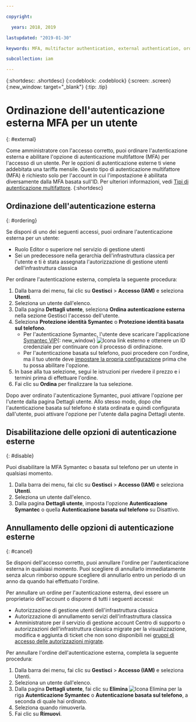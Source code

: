 ```yaml
---

copyright:

  years: 2018, 2019

lastupdated: "2019-01-30"

keywords: MFA, multifactor authentication, external authentication, order authentication, Symantec, phone-based authentication, cancel authentication order

subcollection: iam

---
```


{:shortdesc: .shortdesc}
{:codeblock: .codeblock}
{:screen: .screen}
{:new_window: target="_blank"}
{:tip: .tip}

# Ordinazione dell'autenticazione esterna MFA per un utente
{: #external}

Come amministratore con l'accesso corretto, puoi ordinare l'autenticazione esterna e abilitare l'opzione di autenticazione multifattore (MFA) per l'accesso di un utente. Per le opzioni di autenticazione esterne ti viene addebitata una tariffa mensile. Questo tipo di autenticazione multifattore (MFA) è richiesto solo per l'account in cui l'impostazione è abilitata diversamente dalla MFA basata sull'ID. Per ulteriori informazioni, vedi [Tipi di autenticazione multifattore](/docs/iam?topic=iam-types#types).
{:shortdesc}

## Ordinazione dell'autenticazione esterna
{: #ordering}

Se disponi di uno dei seguenti accessi, puoi ordinare l'autenticazione esterna per un utente:

* Ruolo Editor o superiore nel servizio di gestione utenti
* Sei un predecessore nella gerarchia dell'infrastruttura classica per l'utente e ti è stata assegnata l'autorizzazione di gestione utenti dell'infrastruttura classica

Per ordinare l'autenticazione esterna, completa la seguente procedura:

1. Dalla barra dei menu, fai clic su **Gestisci** &gt; **Accesso (IAM)** e seleziona **Utenti**.
2. Seleziona un utente dall'elenco.
3. Dalla pagina **Dettagli utente**, seleziona **Ordina autenticazione esterna** nella sezione Gestisci l'accesso dell'utente.
4. Seleziona **Protezione identità Symantec** o **Protezione identità basata sul telefono**.
    * Per l'autenticazione Symantec, l'utente deve scaricare l'applicazione [Symantec VIP](https://vip.symantec.com/){: new_window} ![Icona link esterno](../icons/launch-glyph.svg) e ottenere un ID credenziale per continuare con il processo di ordinazione.
    * Per l'autenticazione basata sul telefono, puoi procedere con l'ordine, ma il tuo utente deve [impostare la propria configurazione](/docs/account?topic=account-third-party-MFA#third-party-MFA) prima che tu possa abilitare l'opzione.
5. In base alla tua selezione, segui le istruzioni per rivedere il prezzo e i termini prima di effettuare l'ordine.
6. Fai clic su **Ordina** per finalizzare la tua selezione.

Dopo aver ordinato l'autenticazione Symantec, puoi attivare l'opzione per l'utente dalla pagina Dettagli utente. Allo stesso modo, dopo che l'autenticazione basata sul telefono è stata ordinata e quindi configurata dall'utente, puoi attivare l'opzione per l'utente dalla pagina Dettagli utente.

## Disabilitazione delle opzioni di autenticazione esterne
{: #disable}

Puoi disabilitare la MFA Symantec o basata sul telefono per un utente in qualsiasi momento.

1. Dalla barra dei menu, fai clic su **Gestisci** &gt; **Accesso (IAM)** e seleziona **Utenti**.
2. Seleziona un utente dall'elenco.
3. Dalla pagina **Dettagli utente**, imposta l'opzione **Autenticazione Symantec** o quella **Autenticazione basata sul telefono** su Disattivo.

## Annullamento delle opzioni di autenticazione esterne
{: #cancel}

Se disponi dell'accesso corretto, puoi annullare l'ordine per l'autenticazione esterna in qualsiasi momento. Puoi scegliere di annullarlo immediatamente senza alcun rimborso oppure scegliere di annullarlo entro un periodo di un anno da quando hai effettuato l'ordine.

Per annullare un ordine per l'autenticazione esterna, devi essere un proprietario dell'account o disporre di tutti i seguenti accessi:

* Autorizzazione di gestione utenti dell'infrastruttura classica
* Autorizzazione di annullamento servizi dell'infrastruttura classica
* Amministratore per il servizio di gestione account Centro di supporto o autorizzazioni dell'infrastruttura classica migrate per la visualizzazione, modifica e aggiunta di ticket che non sono disponibili nei [gruppi di accesso delle autorizzazioni migrate](/docs/iam?topic=iam-predefined#predefined).

Per annullare l'ordine dell'autenticazione esterna, completa la seguente procedura:

1. Dalla barra dei menu, fai clic su **Gestisci** &gt; **Accesso (IAM)** e seleziona Utenti.
2. Seleziona un utente dall'elenco.
3. Dalla pagina **Dettagli utente**, fai clic su **Elimina** ![Icona Elimina](../icons/icon_trash.svg) per la riga **Autenticazione Symantec** o **Autenticazione basata sul telefono**, a seconda di quale hai ordinato.
4. Seleziona quando rimuoverla.
5. Fai clic su **Rimuovi**.
